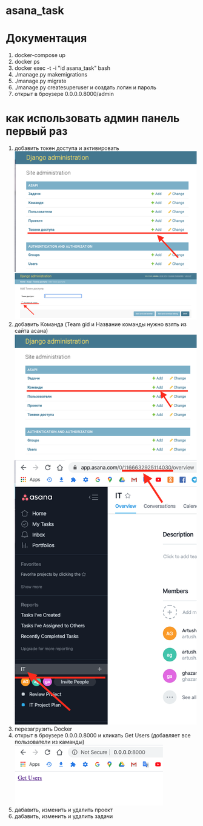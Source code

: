 # asana_task

# Документация

1. docker-compose up
2. docker ps
3. docker exec -t -i "id asana_task" bash
4. ./manage.py makemigrations
5. ./manage.py migrate
6. ./manage.py createsuperuser и создать логин и пароль
7. открыт в броузере 0.0.0.0.8000/admin

# как использовать админ панель первый раз

1. добавить токен доступа и активировать
![Иллюстрация к проекту](https://github.com/artush96/images/raw/master/token.png)
![Иллюстрация к проекту](https://github.com/artush96/images/raw/master/aktivacia_tokena.png)
2. добавить Команда (Team gid и Название команды нужно взять из сайта асана)
![Иллюстрация к проекту](https://github.com/artush96/images/raw/master/kamanda.png)
![Иллюстрация к проекту](https://github.com/artush96/images/raw/master/gid_i_name_kamandi.png)
3. перезагрузить Docker
4. открыт в броузере 0.0.0.0.8000 и кликать Get Users (добавляет все пользователи из каманды)
![Иллюстрация к проекту](https://github.com/artush96/images/raw/master/get_users.png)
5. дабавить, изменить и удалить проект
6. дабавить, изменить и удалить задачи









